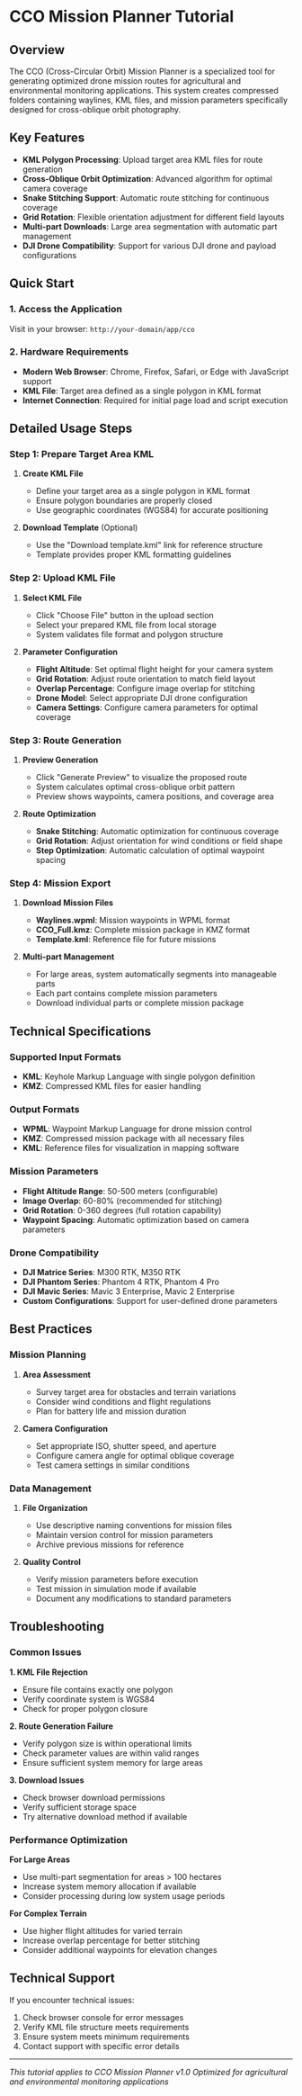 # CCO Mission Planner Tutorial

## Overview

The CCO (Cross-Circular Orbit) Mission Planner is a specialized tool for generating optimized drone mission routes for agricultural and environmental monitoring applications. This system creates compressed folders containing waylines, KML files, and mission parameters specifically designed for cross-oblique orbit photography.

## Key Features

- **KML Polygon Processing**: Upload target area KML files for route generation
- **Cross-Oblique Orbit Optimization**: Advanced algorithm for optimal camera coverage
- **Snake Stitching Support**: Automatic route stitching for continuous coverage
- **Grid Rotation**: Flexible orientation adjustment for different field layouts
- **Multi-part Downloads**: Large area segmentation with automatic part management
- **DJI Drone Compatibility**: Support for various DJI drone and payload configurations

## Quick Start

### 1. Access the Application

Visit in your browser: `http://your-domain/app/cco`

### 2. Hardware Requirements

- **Modern Web Browser**: Chrome, Firefox, Safari, or Edge with JavaScript support
- **KML File**: Target area defined as a single polygon in KML format
- **Internet Connection**: Required for initial page load and script execution

## Detailed Usage Steps

### Step 1: Prepare Target Area KML

1. **Create KML File**
   - Define your target area as a single polygon in KML format
   - Ensure polygon boundaries are properly closed
   - Use geographic coordinates (WGS84) for accurate positioning

2. **Download Template** (Optional)
   - Use the "Download template.kml" link for reference structure
   - Template provides proper KML formatting guidelines

### Step 2: Upload KML File

1. **Select KML File**
   - Click "Choose File" button in the upload section
   - Select your prepared KML file from local storage
   - System validates file format and polygon structure

2. **Parameter Configuration**
   - **Flight Altitude**: Set optimal flight height for your camera system
   - **Grid Rotation**: Adjust route orientation to match field layout
   - **Overlap Percentage**: Configure image overlap for stitching
   - **Drone Model**: Select appropriate DJI drone configuration
   - **Camera Settings**: Configure camera parameters for optimal coverage

### Step 3: Route Generation

1. **Preview Generation**
   - Click "Generate Preview" to visualize the proposed route
   - System calculates optimal cross-oblique orbit pattern
   - Preview shows waypoints, camera positions, and coverage area

2. **Route Optimization**
   - **Snake Stitching**: Automatic optimization for continuous coverage
   - **Grid Rotation**: Adjust orientation for wind conditions or field shape
   - **Step Optimization**: Automatic calculation of optimal waypoint spacing

### Step 4: Mission Export

1. **Download Mission Files**
   - **Waylines.wpml**: Mission waypoints in WPML format
   - **CCO_Full.kmz**: Complete mission package in KMZ format
   - **Template.kml**: Reference file for future missions

2. **Multi-part Management**
   - For large areas, system automatically segments into manageable parts
   - Each part contains complete mission parameters
   - Download individual parts or complete mission package

## Technical Specifications

### Supported Input Formats
- **KML**: Keyhole Markup Language with single polygon definition
- **KMZ**: Compressed KML files for easier handling

### Output Formats
- **WPML**: Waypoint Markup Language for drone mission control
- **KMZ**: Compressed mission package with all necessary files
- **KML**: Reference files for visualization in mapping software

### Mission Parameters
- **Flight Altitude Range**: 50-500 meters (configurable)
- **Image Overlap**: 60-80% (recommended for stitching)
- **Grid Rotation**: 0-360 degrees (full rotation capability)
- **Waypoint Spacing**: Automatic optimization based on camera parameters

### Drone Compatibility
- **DJI Matrice Series**: M300 RTK, M350 RTK
- **DJI Phantom Series**: Phantom 4 RTK, Phantom 4 Pro
- **DJI Mavic Series**: Mavic 3 Enterprise, Mavic 2 Enterprise
- **Custom Configurations**: Support for user-defined drone parameters

## Best Practices

### Mission Planning
1. **Area Assessment**
   - Survey target area for obstacles and terrain variations
   - Consider wind conditions and flight regulations
   - Plan for battery life and mission duration

2. **Camera Configuration**
   - Set appropriate ISO, shutter speed, and aperture
   - Configure camera angle for optimal oblique coverage
   - Test camera settings in similar conditions

### Data Management
1. **File Organization**
   - Use descriptive naming conventions for mission files
   - Maintain version control for mission parameters
   - Archive previous missions for reference

2. **Quality Control**
   - Verify mission parameters before execution
   - Test mission in simulation mode if available
   - Document any modifications to standard parameters

## Troubleshooting

### Common Issues

**1. KML File Rejection**
- Ensure file contains exactly one polygon
- Verify coordinate system is WGS84
- Check for proper polygon closure

**2. Route Generation Failure**
- Verify polygon size is within operational limits
- Check parameter values are within valid ranges
- Ensure sufficient system memory for large areas

**3. Download Issues**
- Check browser download permissions
- Verify sufficient storage space
- Try alternative download method if available

### Performance Optimization

**For Large Areas**
- Use multi-part segmentation for areas > 100 hectares
- Increase system memory allocation if available
- Consider processing during low system usage periods

**For Complex Terrain**
- Use higher flight altitudes for varied terrain
- Increase overlap percentage for better stitching
- Consider additional waypoints for elevation changes

## Technical Support

If you encounter technical issues:

1. Check browser console for error messages
2. Verify KML file structure meets requirements
3. Ensure system meets minimum requirements
4. Contact support with specific error details

---

*This tutorial applies to CCO Mission Planner v1.0*
*Optimized for agricultural and environmental monitoring applications*